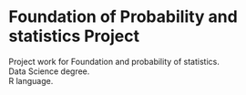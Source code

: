 # Foundation of Probability and statistics Project
Project work for Foundation and probability of statistics. \
Data Science degree.\
R language.
